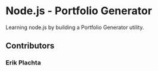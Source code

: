 # Node.js - Portfolio Generator

Learning node.js by building a Portfolio Generator utility.

## Contributors

### Erik Plachta
